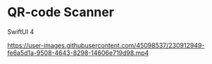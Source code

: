 # QR-code Scanner

SwiftUI 4



https://user-images.githubusercontent.com/45098537/230912949-fe6a5d1a-9508-4643-8298-14606e719d98.mp4

